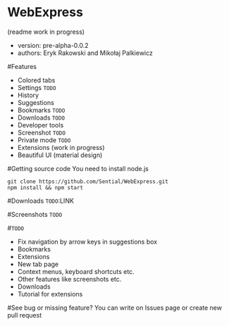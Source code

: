 # WebExpress
(readme work in progress)
* version: pre-alpha-0.0.2
* authors: Eryk Rakowski and Mikołaj Palkiewicz

#Features
* Colored tabs
* Settings `TODO`
* History
* Suggestions
* Bookmarks `TODO`
* Downloads `TODO`
* Developer tools
* Screenshot `TODO`
* Private mode `TODO`
* Extensions (work in progress)
* Beautiful UI (material design)

#Getting source code
You need to install node.js
```
git clone https://github.com/Sential/WebExpress.git
npm install && npm start
```

#Downloads
`TODO`:LINK

#Screenshots
`TODO`

#`TODO`
* Fix navigation by arrow keys in suggestions box
* Bookmarks
* Extensions
* New tab page
* Context menus, keyboard shortcuts etc.
* Other features like screenshots etc.
* Downloads
* Tutorial for extensions

#See bug or missing feature?
You can write on Issues page or create new pull request


